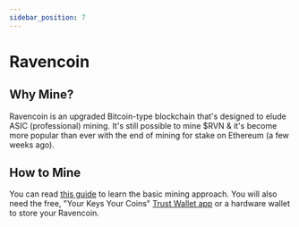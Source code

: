 ```yaml
---
sidebar_position: 7
---
```


# Ravencoin

## Why Mine?

Ravencoin is an upgraded Bitcoin-type blockchain that's designed to elude ASIC (professional) mining. It's still possible to mine $RVN & it's become more popular than ever with the end of mining for stake on Ethereum (a few weeks ago).

## How to Mine

You can read [this guide](https://miningravencoin.com/) to learn the basic mining approach.  You will also need the free, "Your Keys Your Coins" [Trust Wallet app](https://trustwallet.com) or a hardware wallet to store your Ravencoin.